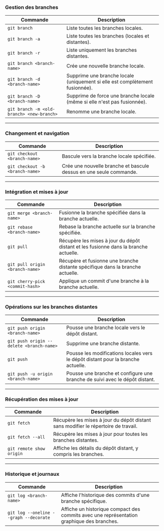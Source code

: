 ### **Gestion des branches**

| **Commande** | **Description** |
| --- | --- |
| `git branch` | Liste toutes les branches locales. |
| `git branch -a` | Liste toutes les branches (locales et distantes). |
| `git branch -r` | Liste uniquement les branches distantes. |
| `git branch <branch-name>` | Crée une nouvelle branche locale. |
| `git branch -d <branch-name>` | Supprime une branche locale (uniquement si elle est complètement fusionnée). |
| `git branch -D <branch-name>` | Supprime de force une branche locale (même si elle n'est pas fusionnée). |
| `git branch -m <old-branch> <new-branch>` | Renomme une branche locale. |

---

### **Changement et navigation**

| **Commande** | **Description** |
| --- | --- |
| `git checkout <branch-name>` | Bascule vers la branche locale spécifiée. |
| `git checkout -b <branch-name>` | Crée une nouvelle branche et bascule dessus en une seule commande. |

---

### **Intégration et mises à jour**

| **Commande** | **Description** |
| --- | --- |
| `git merge <branch-name>` | Fusionne la branche spécifiée dans la branche actuelle. |
| `git rebase <branch-name>` | Rebase la branche actuelle sur la branche spécifiée. |
| `git pull` | Récupère les mises à jour du dépôt distant et les fusionne dans la branche actuelle. |
| `git pull origin <branch-name>` | Récupère et fusionne une branche distante spécifique dans la branche actuelle. |
| `git cherry-pick <commit-hash>` | Applique un commit d'une branche à la branche actuelle. |

---

### **Opérations sur les branches distantes**

| **Commande** | **Description** |
| --- | --- |
| `git push origin <branch-name>` | Pousse une branche locale vers le dépôt distant. |
| `git push origin --delete <branch-name>` | Supprime une branche distante. |
| `git push` | Pousse les modifications locales vers le dépôt distant pour la branche actuelle. |
| `git push -u origin <branch-name>` | Pousse une branche et configure une branche de suivi avec le dépôt distant. |

---

### **Récupération des mises à jour**

| **Commande** | **Description** |
| --- | --- |
| `git fetch` | Récupère les mises à jour du dépôt distant sans modifier le répertoire de travail. |
| `git fetch --all` | Récupère les mises à jour pour toutes les branches distantes. |
| `git remote show origin` | Affiche les détails du dépôt distant, y compris les branches. |

---

### **Historique et journaux**

| **Commande** | **Description** |
| --- | --- |
| `git log <branch-name>` | Affiche l'historique des commits d'une branche spécifique. |
| `git log --oneline --graph --decorate` | Affiche un historique compact des commits avec une représentation graphique des branches. |
